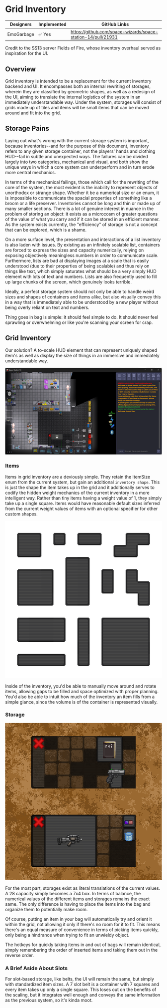 # Grid Inventory

| Designers | Implemented | GitHub Links |
|---|---|---|
| EmoGarbage | :white_check_mark: Yes | https://github.com/space-wizards/space-station-14/pull/21931 |

Credit to the SS13 server Fields of Fire, whose inventory overhaul served as inspiration for the UI.

## Overview

Grid inventory is intended to be a replacement for the current inventory backend and UI. 
It encompasses both an internal rewriting of storages, wherein they are classified by geometric shapes, as well as a redesign of the UI, aiming to translate the internal logistics of the system in an immediately understandable way. 
Under the system, storages will consist of grids made up of tiles and items will be small items that can be moved around and fit into the grid. 

## Storage Pains

Laying out what's wrong with the current storage system is important, because inventories--and for the purpose of this document, inventory refers to any given storage container, not the players' hands and clothing HUD--fail in subtle and unexpected ways.
The failures can be divided largely into two categories, mechanical and visual, and both show the unique ways in which a core system can underperform and in turn erode more central mechanics.

In terms of the mechanical failings, those which call for the rewriting of the core of the system, the most evident is the inability to represent objects of unorthodox or strange shape.
Whether it be a numerical size or an enum, it is impossible to communicate the spacial properties of something like a broom or a life preserver.
Inventories cannot be long and thin or made up of many smaller sections.
There is a lot of genuine interest in nuance in the problem of storing an object: it exists as a microcosm of greater questions of the value of what you carry and if it can be stored in an efficient manner. 
As the system exists currently, the "efficiency" of storage is not a concept that can be explored, which is a shame.

On a more surface level, the presentation and interactions of a list inventory is also laden with issues.
By existing as an infinitely scalable list, containers are forced to express the sizes and capacity numerically, relying on exposing objectively meaningless numbers in order to communicate scale.
Furthermore, lists are bad at displaying images at a scale that is easily understood (due to their properties of being scalable) and thus rely on things like text, which simply saturates what should be a very simply HUD element with lots of text and numbers.
Lists are also frequently used to fill up large chunks of the screen, which genuinely looks terrible.

Ideally, a perfect storage system should not only be able to handle weird sizes and shapes of containers and items alike, but also visually convey this in a way that is immediately able to be understood by a new player without being overly reliant on text and numbers.

Thing goes in bag is simple: it should feel simple to do. 
It should never feel sprawling or overwhelming or like you're scanning your screen for crap.

## Grid Inventory

Our solution? A to-scale HUD element that can represent uniquely shaped item's as well as display the size of things in an immersive and immediately understandable way.

![](../../assets/images/grid-inventory/in-game.png)

### Items

Items in grid inventory are a deviously simple. 
They retain the ItemSize enum from the current system, but gain an additional `inventory shape`. 
This is just the shape the item takes up in the grid and it additionally serves to codify the hidden weight mechanics of the current inventory in a more intelligent way. 
Rather than tiny items having a weight value of 1, they simply take up a single square.
Items would have reasonable default sizes inferred from the current weight values of items with an optional specifier for other custom shapes.

![](../../assets/images/grid-inventory/shape-examples.png)

Inside of the inventory, you'd be able to manually move around and rotate items, allowing gaps to be filled and space optimized with proper planning. 
You'd also be able to intuit how much of the inventory an item fills from a simple glance, since the volume is of the container is represented visually.

### Storage

![](../../assets/images/grid-inventory/grid-example.png)

For the most part, storages exist as literal translations of the current values. 
A 28 capacity simply becomes a 7x4 box.
In terms of balance, the numerical values of the different items and storages remains the exact same.
The only difference is having to place the items into the bag and organize them to potentially make room.

Of course, putting an item in your bag will automatically try and orient it within the grid, not allowing it only if there's no room for it to fit.
This means there's an equal measure of convenience in terms of picking items quickly, only being a hindrance when trying to fit an unwieldy object.

The hotkeys for quickly taking items in and out of bags will remain identical, simply remembering the order of inserted items and taking them out in the reverse order.

### A Brief Aside About Slots

For slot-based storage, like belts, the UI will remain the same, but simply with standardized item sizes. 
A 7 slot belt is a container with 7 squares and every item takes up only a single square. This loses out on the benefits of the scaling, but it integrates well enough and conveys the same information as the previous system, so it's kinda moot.